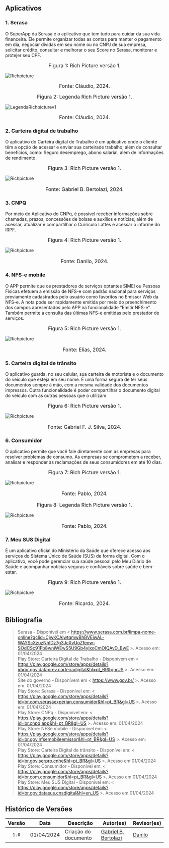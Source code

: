 
## Aplicativos

### 1. Serasa

O SuperApp da Serasa é o aplicativo que tem tudo para cuidar da sua vida financeira. Ele permite organizar todas as contas para manter o pagamento em dia, negociar dívidas em seu nome ou no CNPJ de sua empresa, solicitar crédito, consultar e melhorar o seu Score no Serasa, monitorar e protejer seu CPF.

<font size="3"><p style="text-align: center">Figura 1: Rich Picture versão 1.</p></font>

![Richpicture](../assets/richpicture/Projeto-Serasa-Rich-Picture.drawio.png)
<font size="3"><p style="text-align: center">Fonte: Cláudio, 2024.</p></font>

<font size="3"><p style="text-align: center">Figura 2: Legenda Rich Picture versão 1.</p></font>

![LegendaRichpicturev1](../assets/richpicture/legenda-rich-picture-serasa.png)
<font size="3"><p style="text-align: center">Fonte: Cláudio, 2024.</p></font>

### 2. Carteira digital de trabalho

O aplicativo do Carteira digital de Trabalho é um aplicativo onde o cliente têm a opção de acessar e enviar sua carteirade trabalho, além de consultar benefícios, como: Seguro desemprego, abono salarial, além de informações de rendimento.

<font size="3"><p style="text-align: center">Figura 3: Rich Picture versão 1.</p></font>
![Richpicture](../assets/richpicture/RichBerto.png)
<font size="3"><p style="text-align: center">Fonte: Gabriel B. Bertolazi, 2024.</p></font>

### 3. CNPQ

Por meio do Aplicativo do CNPq, é possível receber informações sobre chamadas, prazos, concessões de bolsas e auxílios e notícias, além de acessar, atualizar e compartilhar o Currículo Lattes e acessar o informe do IRPF.

<font size="3"><p style="text-align: center">Figura 4: Rich Picture versão 1.</p></font>
![Richpicture](../assets/richpicture/RichDanilo.png)
<font size="3"><p style="text-align: center">Fonte: Danilo, 2024.</p></font>

### 4. NFS-e mobile

O APP permite que os prestadores de serviços optantes SIMEI ou Pessoas Físicas efetuem a emissão de NFS-e com padrão nacional para serviços previamente cadastrados pelo usuário como favoritos no Emissor Web da NFS-e. A nota pode ser rapidamente emitida por meio do preenchimento dos campos apresentados pelo APP na funcionalidade “Emitir NFS-e”. Também permite a consulta das últimas NFS-e emitidas pelo prestador de serviços.

<font size="3"><p style="text-align: center">Figura 5: Rich Picture versão 1.</p></font>
![Richpicture](../assets/richpicture/RichElias.png)
<font size="3"><p style="text-align: center">Fonte: Elias, 2024.</p></font>

### 5. Carteira digital de trânsito

O aplicativo guarda, no seu celular, sua carteira de motorista e o documento do veículo que esteja em seu nome. É uma forma segura de ter seus documentos sempre à mão, com a mesma validade dos documentos impressos. Outra funcionalidade é poder compartilhar o documento digital do veículo com as outras pessoas que o utilizam. 

<font size="3"><p style="text-align: center">Figura 6: Rich Picture versão 1.</p></font>
![Richpicture](../assets/richpicture/RichGabriel.png)
<font size="3"><p style="text-align: center">Fonte: Gabriel F. J. Silva, 2024.</p></font>

### 6. Consumidor

O aplicativo permite que você fale diretamente com as empresas para resolver problemas de consumo. As empresas se comprometem a receber, analisar e responder às reclamações de seus consumidores em até 10 dias.

<font size="3"><p style="text-align: center">Figura 7: Rich Picture versão 1.</p></font>
![Richpicture](../assets/richpicture/RichPablo.png)
<font size="3"><p style="text-align: center">Fonte: Pablo, 2024.</p></font>

<font size="3"><p style="text-align: center">Figura 8: Legenda Rich Picture versão 1.</p></font>
![Richpicture](../assets/richpicture/LegendaPablo.png)
<font size="3"><p style="text-align: center">Fonte: Pablo, 2024.</p></font>

### 7. Meu SUS Digital

É um aplicativo oficial do Ministério da Saúde que oferece acesso aos serviços do Sistema Único de Saúde (SUS) de forma digital. Com o aplicativo, você pode gerenciar sua saúde pessoal pelo Meu Diário de Saúde e acompanhar notícias seguras e confiáveis sobre saúde e bem-estar.

<font size="3"><p style="text-align: center">Figura 9: Rich Picture versão 1.</p></font>
![Richpicture](../assets/richpicture/RichRicardo.png)
<font size="3"><p style="text-align: center">Fonte: Ricardo, 2024.</p></font>

## Bibliografia

> Serasa - Disponível em < https://www.serasa.com.br/limpa-nome-online?gclid=CjwKCAjwtqmwBhBVEiwAL-WAYScXzuzNhIDz7g3JcXvUoZfeqw-SOdCSc91Fb8wniWEwS5U9Gb4yIxoCmOIQAvD_BwE >. Acesso em: 01/04/2024<br>
> Play Store: Carteira Digital de Trabalho - Disponívem em < https://play.google.com/store/apps/details?id=br.gov.dataprev.carteiradigital&hl=pt_BR&gl=US >. Acesso em: 01/04/2024<br>
> Site do governo - Disponívem em < https://www.gov.br/ >. Acesso em: 01/04/2024<br>
> Play Store: Serasa - Disponível em: < https://play.google.com/store/apps/details?id=br.com.serasaexperian.consumidor&hl=pt_BR&gl=US >. Acesso em: 01/04/2024<br>
> Play Store: CNPq - Disponível em: < https://play.google.com/store/apps/details?id=br.cnpq.app&hl=pt_BR&gl=US >. Acesso em: 01/04/2024<br>
> Play Store: NFSe mobile - Disponível em: < https://play.google.com/store/apps/details?id=br.gov.nfsemobileemissor&hl=pt_BR&gl=US >. Acesso em: 01/04/2024<br>
> Play Store: Carteira Digital de trânsito - Disponível em: < https://play.google.com/store/apps/details?id=br.gov.serpro.cnhe&hl=pt_BR&gl=US >. Acesso em 01/04/2024
> Play Store: Consumidor - Disponível em: < https://play.google.com/store/apps/details?id=br.com.consumidor&hl=pt_BR&gl=US >. Acesso em 01/04/2024<br>
> Play Store: Meu SUS Digital - Disponível em: < https://play.google.com/store/apps/details?id=br.gov.datasus.cnsdigital&hl=en_US >. Acesso em 01/04/2024<br>

## Histórico de Versões

| Versão | Data | Descrição | Autor(es) | Revisor(es) |
| :----: | :--: | --------- | ----------- | ------ |
| `1.0`  | 01/04/2024 | Criação do documento | [Gabriel B. Bertolazi](https://github.com/Bertolazi)  | [Danilo](https://github.com/Danilo-Carvalho-Antunes)  |

